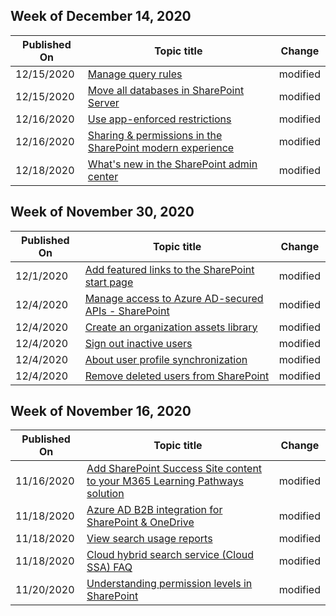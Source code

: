 <!-- This file is generated automatically each week. Changes made to this file will be overwritten.-->



## Week of December 14, 2020


| Published On |Topic title | Change |
|------|------------|--------|
| 12/15/2020 | [Manage query rules](/SharePoint/manage-query-rules) | modified |
| 12/15/2020 | [Move all databases in SharePoint Server](/SharePoint/administration/move-all-databases) | modified |
| 12/16/2020 | [Use app-enforced restrictions](/SharePoint/app-enforced-restrictions) | modified |
| 12/16/2020 | [Sharing & permissions in the SharePoint modern experience](/SharePoint/modern-experience-sharing-permissions) | modified |
| 12/18/2020 | [What's new in the SharePoint admin center](/SharePoint/what-s-new-in-admin-center) | modified |


## Week of November 30, 2020


| Published On |Topic title | Change |
|------|------------|--------|
| 12/1/2020 | [Add featured links to the SharePoint start page](/SharePoint/change-links-list-on-sharepoint-home-page) | modified |
| 12/4/2020 | [Manage access to Azure AD-secured APIs - SharePoint](/SharePoint/api-access) | modified |
| 12/4/2020 | [Create an organization assets library](/SharePoint/organization-assets-library) | modified |
| 12/4/2020 | [Sign out inactive users](/SharePoint/sign-out-inactive-users) | modified |
| 12/4/2020 | [About user profile synchronization](/SharePoint/user-profile-sync) | modified |
| 12/4/2020 | [Remove deleted users from SharePoint](/SharePoint/remove-users) | modified |


## Week of November 16, 2020


| Published On |Topic title | Change |
|------|------------|--------|
| 11/16/2020 | [Add SharePoint Success Site content to your M365 Learning Pathways solution](/SharePoint/add-sss-cdn) | modified |
| 11/18/2020 | [Azure AD B2B integration for SharePoint & OneDrive](/SharePoint/sharepoint-azureb2b-integration-preview) | modified |
| 11/18/2020 | [View search usage reports](/SharePoint/view-search-usage-reports) | modified |
| 11/18/2020 | [Cloud hybrid search service (Cloud SSA) FAQ](/SharePoint/hybrid/cloud-hybrid-search-faq) | modified |
| 11/20/2020 | [Understanding permission levels in SharePoint](/SharePoint/understanding-permission-levels) | modified |
